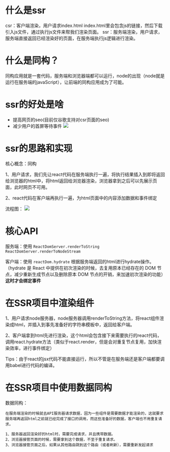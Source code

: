 # 什么是ssr
csr：客户端渲染，用户请求index.html index.html里会包含js的链接，然后下载引入js文件，通过执行js文件来帮我们渲染页面。
ssr：服务端渲染，用户请求，服务端直接返回已经渲染好的页面，在服务端执行js逻辑进行渲染。

# 什么是同构？
同构应用就是一套代码，服务端和浏览器端都可以运行，node的出现（node就是运行在服务端的javaScript），让前端的同构应用成为了可能。

# ssr的好处是啥
  - 提高网页的seo(目前仅谷歌支持对csr页面的seo)
  - 减少用户的首屏等待事件
![](https://p3-juejin.byteimg.com/tos-cn-i-k3u1fbpfcp/0ff85dc9c2d147088a988bca3f8d1897~tplv-k3u1fbpfcp-zoom-in-crop-mark:3024:0:0:0.awebp)
# ssr的思路和实现

核心概念：同构

1、用户请求，我们先让react代码在服务端执行一遍，将执行结果插入到即将返回给浏览器的html中，将html返回给浏览器渲染，浏览器拿到之后可以先展示页面，此时网页不可用。

2、react代码在客户端再执行一遍，为html页面中的内容添加数据和事件绑定

流程图：
![](https://p3-juejin.byteimg.com/tos-cn-i-k3u1fbpfcp/2661464e9fa849dba712085c8ab31e00~tplv-k3u1fbpfcp-zoom-in-crop-mark:3024:0:0:0.awebp)

# 核心API

服务端：使用 `ReactDomServer.renderToString` `ReactDomServer.renderToNodeStream`

客户端：使用 `reactDom.hydrate` 根据服务端返回的html进行hydrate操作。（hydrate 是 React 中提供在初次渲染的时候，去复用原本已经存在的 DOM 节点，减少重新生成节点以及删除原本 DOM 节点的开销，来加速初次渲染的功能）**这时才会绑定事件**

# 在SSR项目中渲染组件

1、用户请求node服务器，node服务器调用renderToString方法，将react组件渲染成html，并插入到事先准备好的字符串模板中，返回给客户端。

2、客户端拿到html先进行渲染，这个html会包含接下来需要执行的react代码，调用react.hydrate方法（类似于react.render，但是会对重复节点复用，加快渲染效率，进行事件绑定）

Tips：由于react的jsx代码不能直接运行，所以不管是在服务端还是客户端都要调用babel进行代码的编译。

# 在SSR项目中使用数据同构

数据同构：

    在服务端渲染的时候就去API服务器请求数据，因为一些组件是需要数据才能渲染的，这就要求服务端再返回html之前就已经完成了接口的调用，而这些准备好的数据，客户端也不用重复请求。

    1、服务器返回渲染好的html时，需要完成请求，并且携带数据。
    2、浏览器接管页面的时候，需要拿到这个数据，不至于重复请求。
    3、浏览器接管页面之后，如果从其他路由跳到这个路由（或者刷新），需要重新发起请求

